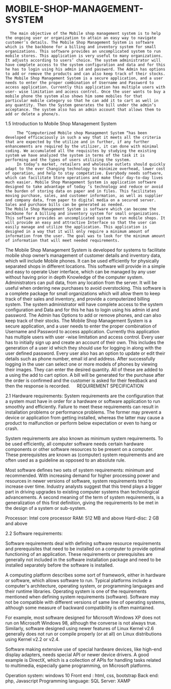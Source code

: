 # MOBILE-SHOP-MANAGEMENT-SYSTEM
      The main objective of the Mobile shop management system is to help the ongoing user or organization to attain an easy way to navigate customer’s details. The Mobile Shop Management System is software which is the backbone for a billing and inventory system for small organizations. This software provides an uncomplicated system to run mobile stores. This application is very useful to many organizations.  It adjusts according to users’ choice. The system administrator will have complete access to the system configuration and data and for this he has to login using his admin id and password. The Admin has options to add or remove the products and can also keep track of their stocks. The Mobile Shop Management System is a secure application, and a user needs to enter the proper combination of Username and Password to access application. Currently this application has multiple users with user- wise limitation and access control. Once the user wants to buy a mobile phone the system also shows him some mobiles for that particular mobile category so that he can add it to cart as well in any quantity. Then the System generates the bill under the admin’s acceptance. The system also has an admin account that allows them to add or delete a phone/s.


1.5	Introduction to Mobile Shop Management System

         The “Computerized Mobile shop Management System “has been developed efficaciously in such a way that it meets all the criteria that are expected by the utilize and in further, if any further enhancements are required by the utilizer, it can done with minimal coding. We accumulated all the requisites by studying the existing system we have analyzed the system in terms of the task it is performing and the types of users utilizing the system.
         In today’s market, retailers and wholesale outlets should quickly adapt to the ever Changing technology to minimize overhead, lower cost of operation, and help to stay competative. Everybody needs software, which can facilitate Store operations and make their day-to-day lives much easier. Mobile Shop Management System is application software designed to take advantage of today ’s technology and reduce or avoid the burden of storing data on paper and in files. This facilitates moving purchase, sales, and customer information, as well as supplier and company data, from paper to digital media on a secured server. Sales and purchase bills can be generated as needed.
    The Mobile Shop Management System is software which can become the backbone for A billing and inventory system for small organizations. This software provides an uncomplicated system to run mobile shops. It will provide an easy and attractive Interface so that the user can easily manage and utilize the application. This application is designed in a way that it will only require a minimum amount of information from the user. The goal was to look for the minimum amount of information that will meet needed requirements. 
   The Mobile Shop Management System is developed for systems to facilitate mobile shop owner’s management of customer details and inventory data, which will include Mobile phones. It can be used efficiently for physically separated shops in different locations. This software will provide in a simple and easy to operate User interface, which can be managed by any user without having prior in depth Knowledge of the computer system. Administrators can pull data, from any location from the server. It will be useful when ordering new purchases to avoid overstocking. This software is a complete package for small organizations which will allow them to keep track of their sales and inventory, and provide a computerized billing system.
 The system administrator will have complete access to the system configuration and Data and for this he has to login using his admin id and password. The Admin has Options to add or remove phones, and can also keep track of their stocks. The Mobile Shop Management System is a secure application, and a user needs to enter the proper combination of Username and Password to access application. Currently this application has multiple users with user -wise limitation and access control. Every user has to initially sign up and create an account of their own. This includes the generation of a user id which they should use for logging in along with the user defined password. Every user also has an option to update or edit their details such as phone number, email id and address. After successfully logging in the user can select one or more models of phones by viewing their images. They can enter the desired quantity. All of these are added to a using the add to cart option. A bill will be generated for the purchase after the order is confirmed and the customer is asked for their feedback and then the response is recorded.
 
REQUIREMENT SPECIFICATION

2.1 Hardware requirements:
System requirements are the configuration that a system must have in order for a hardware or software application to run smoothly and efficiently. Failure to meet these requirements can result in installation problems or performance problems. The former may prevent a device or application from getting installed, whereas the latter may cause a product to malfunction or perform below expectation or even to hang or crash.

System requirements are also known as minimum system requirements.
To be used efficiently, all computer software needs certain hardware components or other software resources to be present on a computer. These prerequisites are known as (computer) system requirements and are often used as a guideline as opposed to an absolute rule.

 Most software defines two sets of system requirements: minimum and recommended. With increasing demand for higher processing power and resources in newer versions of software, system requirements tend to increase over time. Industry analysts suggest that this trend plays a bigger part in driving upgrades to existing computer systems than technological advancements. A second meaning of the term of system requirements, is a generalization of this first definition, giving the requirements to be met in the design of a system or sub-system.


Processor: Intel core processor
RAM:  512 MB and above
Hard-disc: 2 GB and above
 


 2.2 Software requirements:

Software requirements deal with defining software resource requirements and prerequisites that need to be installed on a computer to provide optimal functioning of an application. These requirements or prerequisites are generally not included in the software installation package and need to be installed separately before the software is installed.

A computing platform describes some sort of framework, either in hardware or software, which allows software to run. Typical platforms include a computer's architecture, operating system, or programming languages and their runtime libraries.
Operating system is one of the requirements mentioned when defining system requirements (software). Software may not be compatible with different versions of same line of operating systems, although some measure of backward compatibility is often maintained. 

For example, most software designed for Microsoft Windows XP does not run on Microsoft Windows 98, although the converse is not always true. Similarly, software designed using newer features of Linux Kernel v2.6 generally does not run or compile properly (or at all) on Linux distributions using Kernel v2.2 or v2.4.

Software making extensive use of special hardware devices, like high-end display adapters, needs special API or newer device drivers. A good example is DirectX, which is a collection of APIs for handling tasks related to multimedia, especially game programming, on Microsoft platforms.


Operation system: windows 10
Front end   : html, css, bootstrap
Back end: php, Javascript
Programming language: SQL
Server: XAMP



